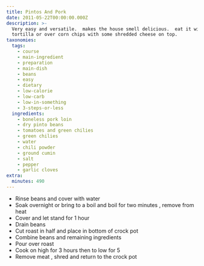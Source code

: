 ```yaml
---
title: Pintos And Pork
date: 2011-05-22T00:00:00.000Z
description: >-
  Very easy and versatile.  makes the house smell delicious.  eat it with a
  tortilla or over corn chips with some shredded cheese on top.
taxonomies:
  tags:
    - course
    - main-ingredient
    - preparation
    - main-dish
    - beans
    - easy
    - dietary
    - low-calorie
    - low-carb
    - low-in-something
    - 3-steps-or-less
  ingredients:
    - boneless pork loin
    - dry pinto beans
    - tomatoes and green chilies
    - green chilies
    - water
    - chili powder
    - ground cumin
    - salt
    - pepper
    - garlic cloves
extra:
  minutes: 490
---
```

 - Rinse beans and cover with water
 - Soak overnight or bring to a boil and boil for two minutes , remove from heat
 - Cover and let stand for 1 hour
 - Drain beans
 - Cut roast in half and place in bottom of crock pot
 - Combine beans and remaining ingredients
 - Pour over roast
 - Cook on high for 3 hours then to low for 5
 - Remove meat , shred and return to the crock pot
